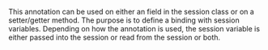 This annotation can be used on either an field in the session class or on a setter/getter method.  The purpose is to define a binding with session variables.  Depending on how the annotation is used, the session variable is either passed into the session or read from the session or both.